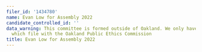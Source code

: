 ```yaml
---
filer_id: '1434780'
name: Evan Low for Assembly 2022
candidate_controlled_id: ''
data_warning: This committee is formed outside of Oakland. We only have data on committees
  which file with the Oakland Public Ethics Commission
title: Evan Low for Assembly 2022
---
```

